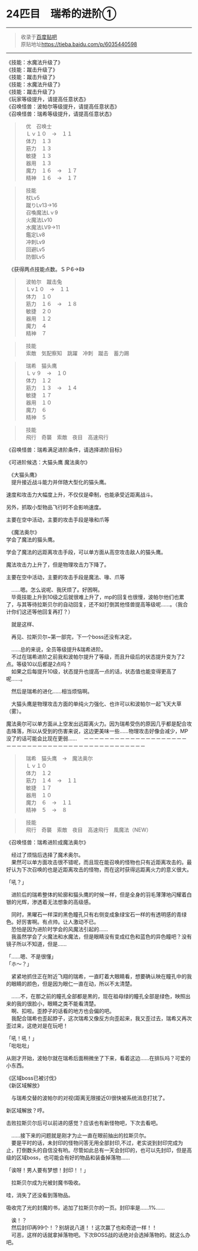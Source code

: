 # 24匹目　瑞希的进阶①

---

> 收录于[百度贴吧](https://tieba.baidu.com/f?kw=在vrmmo中当起了召唤士)     
> 原贴地址<https://tieba.baidu.com/p/6035440598> 

---

《技能：水魔法升级了》  
《技能：蹴击升级了》  
《技能：蹴击升级了》  
《技能：水魔法升级了》  
《技能：蹴击升级了》  
《玩家等级提升，请提高任意状态》  
《召唤怪兽：波帕尔等级提升，请提高任意状态》  
《召唤怪兽：瑞希等级提升，请提高任意状态》  


>　优　召唤士  
>　Ｌｖ１０　→　１１  
>　体力　１３  
>　筋力　１３  
>　敏捷　１３  
>　器用　１３  
>　魔力　１６　→　１７  
>　精神　１６　→　１７  

>　技能  
>　杖Lv5  
>　蹴りLv13→16  
>　召喚魔法Lｖ9  
>　火魔法Lv10  
>　水魔法LV9→11  
>　鑑定Lv8  
>　冲刺Lv9  
>　回避Lv5  
>　防御Lv5  

　《获得两点技能点数。ＳＰ6→8》

>　波帕尔　蹴击兔  
>　Ｌv１０　→　１１  
>　体力　１０  
>　筋力　１６　→　１８  
>　敏捷　２０  
>　器用　１２  
>　魔力　４  
>　精神　７  

>　技能  
>　索敵　気配察知　跳躍　冲刺　蹴击　蓄力踢  

>　瑞希　猫头鹰  
>　Ｌｖ９　→　１０  
>　体力　１２  
>　筋力　１３　→　１４  
>　敏捷　１７  
>　器用　１０  
>　魔力　６  
>　精神　５  

>　技能  
>　飛行　奇襲　索敵　夜目　高速飛行  



《召唤怪兽：瑞希满足进阶条件，请选择进阶目标》

《可进阶候选：大猫头鹰 魔法奥尔》

　《大猫头鹰》  
　提升接近战斗能力并伴随大型化的猫头鹰。  

速度和攻击力大幅度上升，不仅仅是牵制，也能承受近距离战斗。

另外，抓取小型物品飞行时不会影响速度。

主要在空中活动，主要的攻击手段是喙和爪等

　《魔法奥尔》  
学会了魔法的猫头鹰。  

学会了魔法的远距离攻击手段，可以单方面从高空攻击敌人的猫头鹰。

魔法攻击力上升了，但是物理攻击力下降了。

主要在空中活动，主要的攻击手段是魔法、喙、爪等

　……嗯。怎么说呢、我厌烦了。好困啊。  
　毕竟技能上升到10级之后就很难上升了，mp的回复也很慢，波帕尔他们也累了，与其等待拉斯贝尔的自动回复，还不如打倒其他怪兽提高等级呢……。（我合计你们这还等他回复再打？）  

　就是这样、

　再见、拉斯贝尔~第一部完，下一个boss还没有决定。

　……总的来说，全员等级提升&瑞希进阶。  
　不过在瑞希进阶之前我和波帕尔提升了等级，而且升级后的状态提升变为了2点。等级10以后都是2点吗？  
　如果之后每提升10级，状态提升也提高一点的话，状态值也能变得更高了呢……。  

　然后是瑞希的进化……相当烦恼啊。

　大猫头鹰是物理攻击方面的单纯火力强化、也许可以和波帕尔一起飞天大草（雾）。

魔法奥尔可以单方面从上空发出远距离火力。因为瑞希受伤的原因几乎都是配合攻击降落，所以从受到的伤害来说，这边更美味一些……物理攻击好像会减少，MP没了的话可能会比现在更弱……
　－－－－－－－－－－－－－－－－－－－－－－－－－－－－－－－－－－－－－－－－－－－－－－－

>　瑞希　猫头鹰　→　魔法奥尔  
>　Ｌｖ１０  
>　体力　１２  
>　筋力　１４　→　１１  
>　敏捷　１７  
>　器用　１０  
>　魔力　６　→　１１  
>　精神　５　→　８  

>　技能  
>　飛行　奇襲　索敵　夜目　高速飛行　風魔法（NEW）  

《召唤怪兽：瑞希进阶成魔法奥尔》

　经过了烦恼后选择了魔术奥尔。  
　果然可以单方面攻击很不错呢，而且现在能召唤的怪物也只有近距离攻击的。最好认为下次召唤的也是近距离攻击的怪物，而在这时获得远距离火力的意义很大。  

「吼？」

　进阶后的瑞希整体的轮廓和猫头鹰的时候一样，但是全身的羽毛薄薄地闪耀着白银的光辉，渗透着无法想象的高级感。

　同时，黑曜石一样深的黑色瞳孔只有右侧变成象绿宝石一样的有透明感的青绿色。好厉害啊。有点帅。让人激动不已。  
　恐怕是因为进阶时学会的风魔法引起的……  
　我虽然学会了火魔法和水魔法，但是眼睛没有变成红色和蓝色的异色瞳吧？没有镜子所以不知道，但是……  

「……嗯、不是很懂」  
「ホ～？」  

　紧紧地抓住正在附近飞翔的瑞希，一直盯着大眼睛看，想要确认映在瞳孔中的我的眼睛的颜色，但是因为眼仁一直在动，所以不太清楚。

　……不，在那之前的瞳孔全部都是黑的，现在祖母绿的瞳孔全部是绿色，映照出来的我的很脸小，眼睛之类不能看清楚。  
　啊、扣啦。歪脖子的话看的地方也会偏的吧。  
　我配合瑞希也歪起脖子，这次瑞希又像反方向歪起来，我又歪过去，瑞希又再次歪过来，这绝对是在玩吧！  

「吼！吼！」  
「吡吡吡」  


从刚才开始，波帕尔就在瑞希后面稍微坐了下来，看着这边……在排队吗？可爱的小东西。


《区域boss已被讨伐》  
《新区域解放》  

　与瑞希交替的波帕尔的对视(距离无限接近0)很快被系统消息打扰了。

新区域解放？哼。

击败拉斯贝尔后可以前进的感觉？应该也有新怪物吧，下次去看吧。


　……接下来的问题就是刚才为止一直在眼前抽出的拉斯贝尔。  
　要是平时的话，未封印的怪物问答无用全部封印,不过，老实说到封印完成为止，打倒数头的自信没有哟。尽管如此总有一天会封印的，也可以先封印，但是高级的区域boss，也可能会有好的物品和装备掉落物……  

「诶呀！男人要有梦想！封印！！」

　拉斯贝尔成为光被封魔书吸收。

哇，消失了还没看到落物品。

吸收完了光的封魔的书，追加了拉斯贝尔的一页。封印率是……1%……

　诶！？  
　然后封印再99个！？别胡说八道！！这次赢了也和奇迹一样！！  
　可恶，这样的话就拿掉落物吧。下次BOSS战的话绝对会选掉落物的。就这么办吧。  